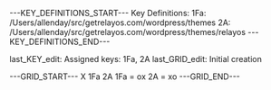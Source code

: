 ---KEY_DEFINITIONS_START---
Key Definitions:
1Fa: /Users/allenday/src/getrelayos.com/wordpress/themes
2A: /Users/allenday/src/getrelayos.com/wordpress/themes/relayos
---KEY_DEFINITIONS_END---

last_KEY_edit: Assigned keys: 1Fa, 2A
last_GRID_edit: Initial creation

---GRID_START---
X 1Fa 2A
1Fa = ox
2A = xo
---GRID_END---


